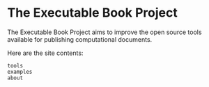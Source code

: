 The Executable Book Project
===========================

The Executable Book Project aims to improve the open source tools available
for publishing computational documents.

Here are the site contents:

```{toctree}
tools
examples
about
```
